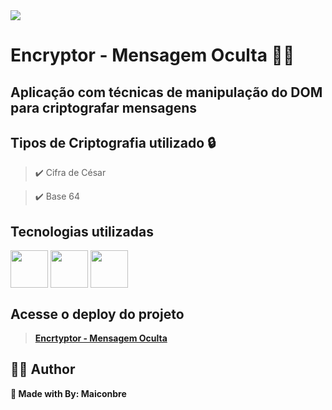 <img src="https://camo.githubusercontent.com/5421969f0a9a032083e5cd7281d0f01abcd1e9c420380ed4db0c87fd0e2a595c/68747470733a2f2f692e67697068792e636f6d2f6d656469612f4e4b457439656c5135635236382f67697068792e77656270"/>
<h1>Encryptor - Mensagem Oculta 🐱‍👤 </h1>
<h2>Aplicação com técnicas de manipulação do DOM para criptografar mensagens</h2>

##  Tipos de Criptografia utilizado 🔒 


> ✔️ Cifra de César<br>

> ✔️ Base 64


##  Tecnologias utilizadas 
<div style="display: inline_block">
<img align="center" src="https://user-images.githubusercontent.com/112555118/194056807-af3ed262-a645-469d-b540-1058230de05d.png" width="60"/>
<img align="center" src="https://user-images.githubusercontent.com/112555118/194057036-c1432b2d-c994-4fed-aa1a-79fab5ed1b1d.png" width="60"/>
<img align="center" src="https://user-images.githubusercontent.com/112555118/194057089-e54fa9e3-f9b7-4035-b4d6-6e99eddadb3c.png" width="60"/>
</div>

##  Acesse o deploy do projeto

> <strong><a href=https://maiconbre.github.io/Cifra-de-Cesar-e-Base-64/ >Encrtyptor - Mensagem Oculta</a>

## 👨‍💼 Author
🖤 Made with By: **Maiconbre**
